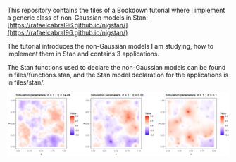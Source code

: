 
This repository contains the files of a Bookdown tutorial where I implement a generic class of non-Gaussian models in Stan: [https://rafaelcabral96.github.io/nigstan/](https://rafaelcabral96.github.io/nigstan/)

The tutorial introduces the non-Gaussian models I am studying, how to implement them in Stan and contains 3 applications.

The Stan functions used to declare the non-Gaussian models can be found in files/functions.stan, and the Stan model declaration for the applications is in files/stan/.


![](files/images/sim3.png)
